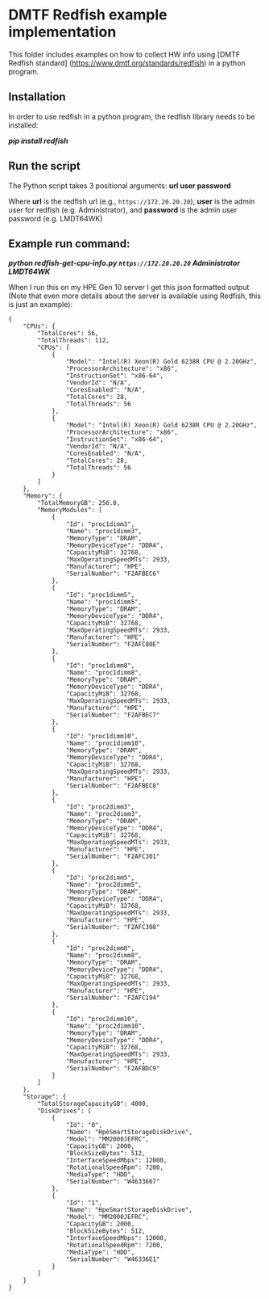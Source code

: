 # DMTF Redfish example implementation
This folder includes examples on how to collect HW info using [DMTF Redfish standard] (https://www.dmtf.org/standards/redfish) in a python program.

## Installation
In order to use redfish in a python program, the redfish library needs to be installed:

__*pip install redfish*__

## Run the script
The Python script takes 3 positional arguments:
__url user password__

Where __url__ is the redfish url (e.g., `https://172.20.20.20`), __user__ is the admin user for redfish (e.g. Administrator), and __password__ is the admin user password (e.g. LMDT64WK)

## Example run command:
__*python redfish-get-cpu-info.py `https://172.20.20.20` Administrator LMDT64WK*__

When I run this on my HPE Gen 10 server I get this json formatted output (Note that even more details about the server is available using Redfish, this is just an example):
```
{
    "CPUs": {
        "TotalCores": 56,
        "TotalThreads": 112,
        "CPUs": [
            {
                "Model": "Intel(R) Xeon(R) Gold 6238R CPU @ 2.20GHz",
                "ProcessorArchitecture": "x86",
                "InstructionSet": "x86-64",
                "VendorId": "N/A",
                "CoresEnabled": "N/A",
                "TotalCores": 28,
                "TotalThreads": 56
            },
            {
                "Model": "Intel(R) Xeon(R) Gold 6238R CPU @ 2.20GHz",
                "ProcessorArchitecture": "x86",
                "InstructionSet": "x86-64",
                "VendorId": "N/A",
                "CoresEnabled": "N/A",
                "TotalCores": 28,
                "TotalThreads": 56
            }
        ]
    },
    "Memory": {
        "TotalMemoryGB": 256.0,
        "MemoryModules": [
            {
                "Id": "proc1dimm3",
                "Name": "proc1dimm3",
                "MemoryType": "DRAM",
                "MemoryDeviceType": "DDR4",
                "CapacityMiB": 32768,
                "MaxOperatingSpeedMTs": 2933,
                "Manufacturer": "HPE",
                "SerialNumber": "F2AFBEC6"
            },
            {
                "Id": "proc1dimm5",
                "Name": "proc1dimm5",
                "MemoryType": "DRAM",
                "MemoryDeviceType": "DDR4",
                "CapacityMiB": 32768,
                "MaxOperatingSpeedMTs": 2933,
                "Manufacturer": "HPE",
                "SerialNumber": "F2AFC80E"
            },
            {
                "Id": "proc1dimm8",
                "Name": "proc1dimm8",
                "MemoryType": "DRAM",
                "MemoryDeviceType": "DDR4",
                "CapacityMiB": 32768,
                "MaxOperatingSpeedMTs": 2933,
                "Manufacturer": "HPE",
                "SerialNumber": "F2AFBEC7"
            },
            {
                "Id": "proc1dimm10",
                "Name": "proc1dimm10",
                "MemoryType": "DRAM",
                "MemoryDeviceType": "DDR4",
                "CapacityMiB": 32768,
                "MaxOperatingSpeedMTs": 2933,
                "Manufacturer": "HPE",
                "SerialNumber": "F2AFBEC8"
            },
            {
                "Id": "proc2dimm3",
                "Name": "proc2dimm3",
                "MemoryType": "DRAM",
                "MemoryDeviceType": "DDR4",
                "CapacityMiB": 32768,
                "MaxOperatingSpeedMTs": 2933,
                "Manufacturer": "HPE",
                "SerialNumber": "F2AFC301"
            },
            {
                "Id": "proc2dimm5",
                "Name": "proc2dimm5",
                "MemoryType": "DRAM",
                "MemoryDeviceType": "DDR4",
                "CapacityMiB": 32768,
                "MaxOperatingSpeedMTs": 2933,
                "Manufacturer": "HPE",
                "SerialNumber": "F2AFC308"
            },
            {
                "Id": "proc2dimm8",
                "Name": "proc2dimm8",
                "MemoryType": "DRAM",
                "MemoryDeviceType": "DDR4",
                "CapacityMiB": 32768,
                "MaxOperatingSpeedMTs": 2933,
                "Manufacturer": "HPE",
                "SerialNumber": "F2AFC194"
            },
            {
                "Id": "proc2dimm10",
                "Name": "proc2dimm10",
                "MemoryType": "DRAM",
                "MemoryDeviceType": "DDR4",
                "CapacityMiB": 32768,
                "MaxOperatingSpeedMTs": 2933,
                "Manufacturer": "HPE",
                "SerialNumber": "F2AFBDC9"
            }
        ]
    },
    "Storage": {
        "TotalStorageCapacityGB": 4000,
        "DiskDrives": [
            {
                "Id": "0",
                "Name": "HpeSmartStorageDiskDrive",
                "Model": "MM2000JEFRC",
                "CapacityGB": 2000,
                "BlockSizeBytes": 512,
                "InterfaceSpeedMbps": 12000,
                "RotationalSpeedRpm": 7200,
                "MediaType": "HDD",
                "SerialNumber": "W4633667"
            },
            {
                "Id": "1",
                "Name": "HpeSmartStorageDiskDrive",
                "Model": "MM2000JEFRC",
                "CapacityGB": 2000,
                "BlockSizeBytes": 512,
                "InterfaceSpeedMbps": 12000,
                "RotationalSpeedRpm": 7200,
                "MediaType": "HDD",
                "SerialNumber": "W46336E1"
            }
        ]
    }
}
```
